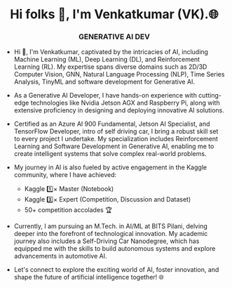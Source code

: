 <h1 align="center">Hi folks 👋, I'm Venkatkumar (VK).🌐</h1>
<h3 align="center">GENERATIVE AI DEV</h3>

- Hi 👋, I'm Venkatkumar, captivated by the intricacies of AI, including Machine Learning (ML), Deep Learning (DL), and Reinforcement Learning (RL). My expertise spans diverse domains such as 2D/3D Computer Vision, GNN, Natural Language Processing (NLP), Time Series Analysis, TinyML and software development for Generative AI.

- As a Generative AI Developer, I have hands-on experience with cutting-edge technologies like Nvidia Jetson AGX and Raspberry Pi, along with extensive proficiency in designing and deploying innovative AI solutions.

- Certified as an Azure AI 900 Fundamental, Jetson AI Specialist, and TensorFlow Developer, intro of self driving car, I bring a robust skill set to every project I undertake. My specialization includes Reinforcement Learning and Software Development in Generative AI, enabling me to create intelligent systems that solve complex real-world problems.

- My journey in AI is also fueled by active engagement in the Kaggle community, where I have achieved:

    - Kaggle 1️⃣× Master (Notebook)
    - Kaggle 3️⃣× Expert (Competition, Discussion and Dataset)
    - 50+ competition accolades 🏆

- Currently, I am pursuing an M.Tech. in AI/ML at BITS Pilani, delving deeper into the forefront of technological innovation. My academic journey also includes a Self-Driving Car Nanodegree, which has equipped me with the skills to build autonomous systems and explore advancements in automotive AI.

- Let's connect to explore the exciting world of AI, foster innovation, and shape the future of artificial intelligence together! 🌐
